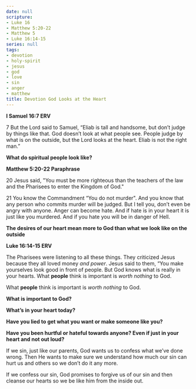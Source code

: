 ```yaml
---
date: null
scripture:
- Luke 16
- Matthew 5:20-22
- Matthew 5
- Luke 16:14-15
series: null
tags:
- devotion
- holy-spirit
- jesus
- god
- love
- sin
- anger
- matthew
title: Devotion God Looks at the Heart
---
```





**‭‭I Samuel‬ ‭16:7‬ ‭ERV**

7 But the Lord said to Samuel, “Eliab is tall and handsome, but don’t judge by things like that. God doesn’t look at what people see. People judge by what is on the outside, but the Lord looks at the heart. Eliab is not the right man.”

**What do spiritual people look like?**

**Matthew 5:20-22 Paraphrase**

20 Jesus said, "You must be more righteous than the teachers of the law and the Pharisees to enter the Kingdom of God."

21 You know the Commandment “You do not murder". And you know that any person who commits murder will be judged. But I tell you, don’t even be angry with anyone. Anger can become hate. And if hate is in your heart it is just like you murdered. And if you hate you will be in danger of Hell.

**The desires of our heart mean more to God than what we look like on the outside**

**Luke 16:14-15 ERV**

The Pharisees were listening to all these things. They criticized Jesus because they all loved money *and power*. Jesus said to them, “You make yourselves look good in front of people. But God knows what is really in your hearts. What **people** think is important is *worth nothing* to God.

What **people** think is important is *worth nothing* to God.

**What is important to God?**

**What’s in your heart today?**

**Have you lied to get what you want or make someone like you?**

**Have you been hurtful or hateful towards anyone? Even if just in your heart and not out loud?**

If we sin, just like our parents, God wants us to confess what we’ve done wrong. Then He wants to make sure we understand how much our sin can hurt us and others so we don’t do it any more.

If we confess our sin, God promises to forgive us of our sin and then cleanse our hearts so we be like him from the inside out.